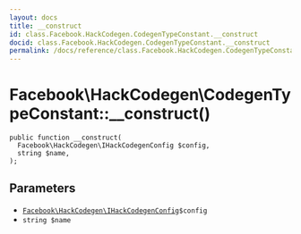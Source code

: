```yaml
---
layout: docs
title: __construct
id: class.Facebook.HackCodegen.CodegenTypeConstant.__construct
docid: class.Facebook.HackCodegen.CodegenTypeConstant.__construct
permalink: /docs/reference/class.Facebook.HackCodegen.CodegenTypeConstant.__construct.md
---
```

# Facebook\\HackCodegen\\CodegenTypeConstant::__construct()




``` Hack
public function __construct(
  Facebook\HackCodegen\IHackCodegenConfig $config,
  string $name,
);
```




## Parameters




- [` Facebook\HackCodegen\IHackCodegenConfig `](<interface.Facebook.HackCodegen.IHackCodegenConfig.md>)`` $config ``
- ` string $name `